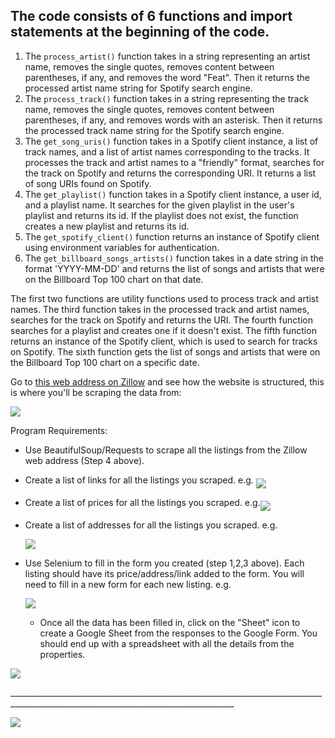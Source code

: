 ## The code consists of 6 functions and import statements at the beginning of the code.

<ol>
 <li>The <code>process_artist()</code> function takes in a string representing an artist name, removes the single quotes, removes content between parentheses, if any, and removes the word "Feat". Then it returns the processed artist name string for Spotify search engine.</li>
 <li>The <code>process_track()</code> function takes in a string representing the track name, removes the single quotes, removes content between parentheses, if any, and removes words with an asterisk. Then it returns the processed track name string for the Spotify search engine.</li>
 <li>The <code>get_song_uris()</code> function takes in a Spotify client instance, a list of track names, and a list of artist names corresponding to the tracks. It processes the track and artist names to a "friendly" format, searches for the track on Spotify and returns the corresponding URI. It returns a list of song URIs found on Spotify.</li>
 <li>The <code>get_playlist()</code> function takes in a Spotify client instance, a user id, and a playlist name. It searches for the given playlist in the user's playlist and returns its id. If the playlist does not exist, the function creates a new playlist and returns its id.</li>
 <li>The <code>get_spotify_client()</code> function returns an instance of Spotify client using environment variables for authentication.</li>
 <li>The <code>get_billboard_songs_artists()</code> function takes in a date string in the format 'YYYY-MM-DD' and returns the list of songs and artists that were on the Billboard Top 100 chart on that date.</li>
</ol>
<p>The first two functions are utility functions used to process track and artist names. The third function takes in the processed track and artist names, searches for the track on Spotify and returns the URI. The fourth function searches for a playlist and creates one if it doesn't exist. The fifth function returns an instance of the Spotify client, which is used to search for tracks on Spotify. The sixth function gets the list of songs and artists that were on the Billboard Top 100 chart on a specific date.</p>




<p>Go to <a href="https://www.zillow.com/homes/for_rent/1-_beds/?searchQueryState=%7B%22pagination%22%3A%7B%7D%2C%22usersSearchTerm%22%3Anull%2C%22mapBounds%22%3A%7B%22west%22%3A-122.56276167822266%2C%22east%22%3A-122.30389632177734%2C%22south%22%3A37.69261345230467%2C%22north%22%3A37.857877098316834%7D%2C%22isMapVisible%22%3Atrue%2C%22filterState%22%3A%7B%22fr%22%3A%7B%22value%22%3Atrue%7D%2C%22fsba%22%3A%7B%22value%22%3Afalse%7D%2C%22fsbo%22%3A%7B%22value%22%3Afalse%7D%2C%22nc%22%3A%7B%22value%22%3Afalse%7D%2C%22cmsn%22%3A%7B%22value%22%3Afalse%7D%2C%22auc%22%3A%7B%22value%22%3Afalse%7D%2C%22fore%22%3A%7B%22value%22%3Afalse%7D%2C%22pmf%22%3A%7B%22value%22%3Afalse%7D%2C%22pf%22%3A%7B%22value%22%3Afalse%7D%2C%22mp%22%3A%7B%22max%22%3A3000%7D%2C%22price%22%3A%7B%22max%22%3A872627%7D%2C%22beds%22%3A%7B%22min%22%3A1%7D%7D%2C%22isListVisible%22%3Atrue%2C%22mapZoom%22%3A12%7D" rel="nofollow">this web address on Zillow</a> and see how the website is structured, this is where you'll be scraping the data from:</p> <img align="middle" src="https://img-c.udemycdn.com/redactor/raw/2020-08-25_15-24-26-6abfaeb4f90b56e995d4f0df38b61d05.png">
<p>Program Requirements:</p>
<ul>
 <li><p>Use BeautifulSoup/Requests to scrape all the listings from the Zillow web address (Step 4 above).</p></li>
 <li><p>Create a list of links for all the listings you scraped. e.g. <img align="middle" src="https://img-c.udemycdn.com/redactor/raw/2020-08-25_15-44-03-cb3327d64e803a957cb15bc1f76a7bd4.png"></p></li>
 <li><p>Create a list of prices for all the listings you scraped. e.g.<img align="middle" src="https://img-c.udemycdn.com/redactor/raw/2020-08-25_15-46-01-e6685011b9c0862037454140314a17b9.png"></p></li>
</ul>
<ul>
 <li><p>Create a list of addresses for all the listings you scraped. e.g.</p><img align="middle" src="https://img-c.udemycdn.com/redactor/raw/2020-08-25_15-46-59-18b592d30cf361e9ad9348e830b7bce6.png"></li>
 <li><p>Use Selenium to fill in the form you created (step 1,2,3 above). Each listing should have its price/address/link added to the form. You will need to fill in a new form for each new listing. e.g.</p><img align="middle" src="https://img-c.udemycdn.com/redactor/raw/2020-08-25_15-50-47-7e40268135497ea3e84762091f48779d.gif">
  <ul>
   <li><p>Once all the data has been filled in, click on the "Sheet" icon to create a Google Sheet from the responses to the Google Form. You should end up with a spreadsheet with all the details from the properties.</p></li>
  </ul></li>
</ul> <img align="middle" src="https://img-c.udemycdn.com/redactor/raw/2020-08-25_15-53-14-f90af01c1dc026dd5a9fa9cba2e6dd44.png">
<p>______________________________________________________________________________________________________________________________________</p> <img align="middle" src="https://img-c.udemycdn.com/redactor/raw/2020-08-25_15-53-33-5cc79771a88de0ff918068a99ecbc371.png">
